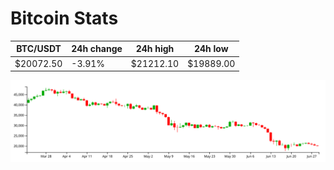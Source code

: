 # Bitcoin Stats

BTC/USDT|24h change|24h high|24h low|
|---|---|---|---|
|$20072.50|-3.91%|$21212.10|$19889.00|

<img src="./chart.svg">
